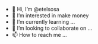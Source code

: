 - 👋 Hi, I’m @etelsosa
- 👀 I’m interested in make money
- 🌱 I’m currently learning ...
- 💞️ I’m looking to collaborate on ...
- 📫 How to reach me ...

<!---
etelsosa/etelsosa is a ✨ special ✨ repository because its `README.md` (this file) appears on your GitHub profile.
You can click the Preview link to take a look at your changes.
--->


